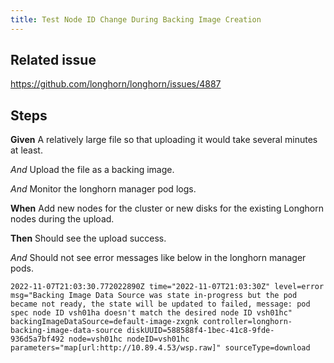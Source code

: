 ```yaml
---
title: Test Node ID Change During Backing Image Creation
---
```


## Related issue
https://github.com/longhorn/longhorn/issues/4887

## Steps

**Given** A relatively large file so that uploading it would take several minutes at least.

*And* Upload the file as a backing image.

*And* Monitor the longhorn manager pod logs.

**When** Add new nodes for the cluster or new disks for the existing Longhorn nodes during the upload.

**Then** Should see the upload success.

*And* Should not see error messages like below in the longhorn manager pods.
```
2022-11-07T21:03:30.772022890Z time="2022-11-07T21:03:30Z" level=error msg="Backing Image Data Source was state in-progress but the pod became not ready, the state will be updated to failed, message: pod spec node ID vsh01ha doesn't match the desired node ID vsh01hc" backingImageDataSource=default-image-zxgnk controller=longhorn-backing-image-data-source diskUUID=588588f4-1bec-41c8-9fde-936d5a7bf492 node=vsh01hc nodeID=vsh01hc parameters="map[url:http://10.89.4.53/wsp.raw]" sourceType=download

```
